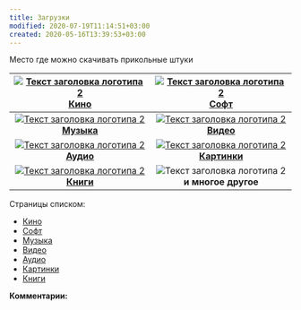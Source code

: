 ```yaml
---
title: Загрузки
modified: 2020-07-19T11:14:51+03:00
created: 2020-05-16T13:39:53+03:00
---
```


Место где можно скачивать прикольные штуки



[![][logo]<br>**Кино**](./kino.md) | [![][logo]<br>**Софт**](./soft.md)
:---:|:---:
[![][logo]<br>**Музыка**](./music.md)| [![][logo]<br>**Видео**](./video.md)
[![][logo]<br>**Аудио**](./audio.md) | [![][logo]<br>**Картинки**](./images.md) 
[![][logo]<br>**Книги**](./books.md)<br><img width="600/"> | ![][logo]<br>**и многое другое**<br><img width="600/">

[logo]: https://github.com/adam-p/markdown-here/raw/master/src/common/images/icon48.png "Текст заголовка логотипа 2"

Страницы списком:
* [Кино](./kino.md)
* [Софт](./soft.md)
* [Музыка](./music.md)
* [Видео](./video.md)
* [Аудио](./audio.md)
* [Картинки](./images.md)
* [Книги](./books.md)


**Комментарии:**  

<script async src="https://comments.app/js/widget.js?2" data-comments-app-website="zuRUPyyL" data-limit="5"></script>